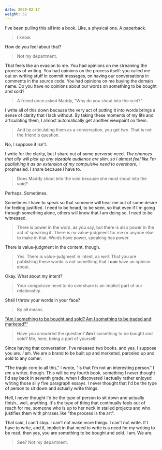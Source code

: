 ```yaml
---
date: 2020-02-17
weight: 32
---
```


I've been pulling this all into a book. Like, a physical one. A paperback.

> I know.

How do you feel about that?

> Not my department.

That feels like an evasion to me. You had opinions on me streaming the process of writing. You had opinions on the process itself: you called me out on writing stuff in commit messages, on having our conversations in comments in the source code. You had opinions on me buying the domain name. Do you have no opinions about our words on something to be bought and sold?

> A friend once asked Maddy, "Why do you shout into the void?"

I write all of this down because the very act of putting it into words brings a sense of clarity that I lack without. By taking these moments of my life and articulating them, I almost automatically get another viewpoint on them.

> And by articulating them as a conversation, you get two. That is not the friend's question.

No, I suppose it isn't.

I write for the clarity, but I share out of some perverse need. *The chances that ally will pick up any sizeable audience are slim, so I almost feel like I'm publishing it as an extension of my compulsive need to overshare,* I prophesied. I share because I have to.

> Does Maddy shout into the void because she must shout into the void?

Perhaps. Sometimes.

Sometimes I have to speak so that someone will hear me out of some desire for feeling justified. I need to be heard, to be seen, so that even if I'm going through something alone, others will know that I am doing so. I need to be witnessed.

> There is power in the word, as you say, but there is also power in the act of speaking it. There is no value-judgment for me or anyone else to make in that. Words have power, speaking has power.

There is value-judgment in the content, though.

> Yes. There is value-judgment in intent, as well. That you are publishing these words is not something that I **can** have an opinion about.

Okay. What about my intent?

> Your compulsive need to do overshare is an implicit part of our relationship.

Shall I throw your words in your face?

> By all means.

<a class="pulse" href="/aside/2">"Am I something to be bought and sold? Am I something to be traded and marketed?"</a>

> Have you answered the question? **Am** I something to be bought and sold? Me, here, being a part of yourself.

Since having that conversation, I've released two books, and yes, I suppose you are. *I* am. We are a brand to be built up and marketed, parceled up and sold to any comer.

"The tragic core to all this," I wrote, "is that I'm not an interesting person." I *am* a writer, though. This will be my fourth book, something I never thought I'd say back in seventh grade, when I discovered I actually rather enjoyed writing those silly five paragraph essays. I never thought that I'd be the type of person to sit down and actually write things.

Hell, I never thought I'd be the type of person to sit down and actually finish...well, anything. It's the type of thing that continually feels out of reach for me, someone who is up to her neck in stalled projects and who justifies them with phrases like "the process is the art".

That said, I can't stop. I can't not make more things. I can't not write. If I have to write, and if, implicit in that need to write is a need for my writing to be read, then yes, you are something to be bought and sold. I am. We are.

> See? Not my department.
